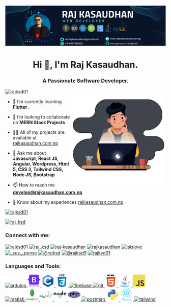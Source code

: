 <p align="center"> <img src="https://github.com/rajksd01/rajksd01/blob/main/rajCover.png" alt="rajksd01" /> </p>

<h1 align="center">Hi 👋, I'm Raj Kasaudhan.</h1>
<h3 align="center">A Passionate Software Developer.</h3>
<img align="right" alt ="coder" width="300" src="https://github.com/rajksd01/rajksd01/blob/main/coder.gif">

<p align="left"> <img src="https://komarev.com/ghpvc/?username=rajksd01&label=Profile%20views&color=0e75b6&style=flat" alt="rajksd01" /> </p>

- 🌱 I’m currently learning **Flutter .**

- 👯 I’m looking to collaborate on **MERN Stack Projects**

- 👨‍💻 All of my projects are available at [rajkasaudhan.com.np](rajkasaudhan.com.np)

- 💬 Ask me about **Javascript, React JS, Angular, Wordpress, Html 5, CSS 3, Tailwind CSS, Node JS, Bootstrap**

- 📫 How to reach me **develop@rajkasaudhan.com.np**

- 📄 Know about my experiences [rajkasaudhan.com.np](rajkasaudhan.com.np)

<p align="left"> <a href="https://github.com/ryo-ma/github-profile-trophy"><img src="https://github-profile-trophy.vercel.app/?username=rajksd01&" alt="rajksd01" /></a> </p>

<p align="left"> <a href="https://twitter.com/raj_ksd" target="blank"><img src="https://img.shields.io/twitter/follow/raj_ksd?logo=twitter&style=for-the-badge" alt="raj_ksd" /></a> </p>



<!--### Blogs posts 
BLOG-POST-LIST:START -->
<!-- BLOG-POST-LIST:END -->

<h3 align="left">Connect with me:</h3>
<p align="left">
<a href="https://dev.to/rajksd01" target="blank"><img align="center" src="https://raw.githubusercontent.com/rahuldkjain/github-profile-readme-generator/master/src/images/icons/Social/devto.svg" alt="rajksd01" height="30" width="40" /></a>
<a href="https://twitter.com/raj_ksd" target="blank"><img align="center" src="https://raw.githubusercontent.com/rahuldkjain/github-profile-readme-generator/master/src/images/icons/Social/twitter.svg" alt="raj_ksd" height="30" width="40" /></a>
<a href="https://linkedin.com/in/raj-kasaudhan" target="blank"><img align="center" src="https://raw.githubusercontent.com/rahuldkjain/github-profile-readme-generator/master/src/images/icons/Social/linked-in-alt.svg" alt="raj-kasaudhan" height="30" width="40" /></a>
<a href="https://kaggle.com/rajkasaudhan" target="blank"><img align="center" src="https://raw.githubusercontent.com/rahuldkjain/github-profile-readme-generator/master/src/images/icons/Social/kaggle.svg" alt="rajkasaudhan" height="30" width="40" /></a>
<a href="https://fb.com/jsislove" target="blank"><img align="center" src="https://raw.githubusercontent.com/rahuldkjain/github-profile-readme-generator/master/src/images/icons/Social/facebook.svg" alt="jsislove" height="30" width="40" /></a>
<a href="https://instagram.com/rajksd.dev" target="blank"><img align="center" src="https://raw.githubusercontent.com/rahuldkjain/github-profile-readme-generator/master/src/images/icons/Social/instagram.svg" alt="_sus__pense" height="30" width="40" /></a>
<a href="https://hashnode.com/@rajksd" target="blank"><img align="center" src="https://raw.githubusercontent.com/rahuldkjain/github-profile-readme-generator/master/src/images/icons/Social/hashnode.svg" alt="@rajksd" height="30" width="40" /></a>
<a href="https://medium.com/@rajksd9" target="blank"><img align="center" src="https://raw.githubusercontent.com/rahuldkjain/github-profile-readme-generator/master/src/images/icons/Social/medium.svg" alt="@rajksd9" height="30" width="40" /></a>
<a href="https://www.leetcode.com/rajksd01" target="blank"><img align="center" src="https://raw.githubusercontent.com/rahuldkjain/github-profile-readme-generator/master/src/images/icons/Social/leet-code.svg" alt="rajksd01" height="30" width="40" /></a>
</p>

<h3 align="left">Languages and Tools:</h3>
<p align="left"> <a href="https://www.arduino.cc/" target="_blank" rel="noreferrer"> <img src="https://cdn.worldvectorlogo.com/logos/arduino-1.svg" alt="arduino" width="40" height="40"/> </a> <a href="https://getbootstrap.com" target="_blank" rel="noreferrer"> <img src="https://raw.githubusercontent.com/devicons/devicon/master/icons/bootstrap/bootstrap-plain-wordmark.svg" alt="bootstrap" width="40" height="40"/> </a> <a href="https://www.cprogramming.com/" target="_blank" rel="noreferrer"> <img src="https://raw.githubusercontent.com/devicons/devicon/master/icons/c/c-original.svg" alt="c" width="40" height="40"/> </a> <a href="https://www.w3schools.com/css/" target="_blank" rel="noreferrer"> <img src="https://raw.githubusercontent.com/devicons/devicon/master/icons/css3/css3-original-wordmark.svg" alt="css3" width="40" height="40"/> </a> <a href="https://firebase.google.com/" target="_blank" rel="noreferrer"> <img src="https://www.vectorlogo.zone/logos/firebase/firebase-icon.svg" alt="firebase" width="40" height="40"/> </a> <a href="https://git-scm.com/" target="_blank" rel="noreferrer"> <img src="https://www.vectorlogo.zone/logos/git-scm/git-scm-icon.svg" alt="git" width="40" height="40"/> </a> <a href="https://www.w3.org/html/" target="_blank" rel="noreferrer"> <img src="https://raw.githubusercontent.com/devicons/devicon/master/icons/html5/html5-original-wordmark.svg" alt="html5" width="40" height="40"/> </a> <a href="https://www.java.com" target="_blank" rel="noreferrer"> <img src="https://raw.githubusercontent.com/devicons/devicon/master/icons/java/java-original.svg" alt="java" width="40" height="40"/> </a> <a href="https://developer.mozilla.org/en-US/docs/Web/JavaScript" target="_blank" rel="noreferrer"> <img src="https://raw.githubusercontent.com/devicons/devicon/master/icons/javascript/javascript-original.svg" alt="javascript" width="40" height="40"/> </a> <a href="https://www.mathworks.com/" target="_blank" rel="noreferrer"> <img src="https://upload.wikimedia.org/wikipedia/commons/2/21/Matlab_Logo.png" alt="matlab" width="40" height="40"/> </a> <a href="https://www.mongodb.com/" target="_blank" rel="noreferrer"> <img src="https://raw.githubusercontent.com/devicons/devicon/master/icons/mongodb/mongodb-original-wordmark.svg" alt="mongodb" width="40" height="40"/> </a> <a href="https://www.mysql.com/" target="_blank" rel="noreferrer"> <img src="https://raw.githubusercontent.com/devicons/devicon/master/icons/mysql/mysql-original-wordmark.svg" alt="mysql" width="40" height="40"/> </a> <a href="https://nodejs.org" target="_blank" rel="noreferrer"> <img src="https://raw.githubusercontent.com/devicons/devicon/master/icons/nodejs/nodejs-original-wordmark.svg" alt="nodejs" width="40" height="40"/> </a> <a href="https://www.php.net" target="_blank" rel="noreferrer"> <img src="https://raw.githubusercontent.com/devicons/devicon/master/icons/php/php-original.svg" alt="php" width="40" height="40"/> </a> <a href="https://postman.com" target="_blank" rel="noreferrer"> <img src="https://www.vectorlogo.zone/logos/getpostman/getpostman-icon.svg" alt="postman" width="40" height="40"/> </a> <a href="https://www.python.org" target="_blank" rel="noreferrer"> <img src="https://raw.githubusercontent.com/devicons/devicon/master/icons/python/python-original.svg" alt="python" width="40" height="40"/> </a> <a href="https://reactjs.org/" target="_blank" rel="noreferrer"> <img src="https://raw.githubusercontent.com/devicons/devicon/master/icons/react/react-original-wordmark.svg" alt="react" width="40" height="40"/> </a> <a href="https://tailwindcss.com/" target="_blank" rel="noreferrer"> <img src="https://www.vectorlogo.zone/logos/tailwindcss/tailwindcss-icon.svg" alt="tailwind" width="40" height="40"/> </a> </p>


<!-- <p><img align="left" src="https://github-readme-stats.vercel.app/api/top-langs?username=rajksd01&theme=dark&show_icons=true&locale=en&layout=compact" alt="rajksd01" /></p>

<p>&nbsp;<img align="center" src="https://github-readme-stats.vercel.app/api?username=rajksd01&theme=dark&show_icons=true&locale=en" alt="rajksd01" /></p>

[![GitHub Streak](https://streak-stats.demolab.com/?user=rajksd01&theme=dark)]
<br/>
<a href="https://app.daily.dev/raj_ksd"><img src="https://api.daily.dev/devcards/7c18e51e0b4c462793804b36c969196a.png?r=4a6"    width="250" alt="Raj Kasaudhan's Dev Card"/></a> -->
